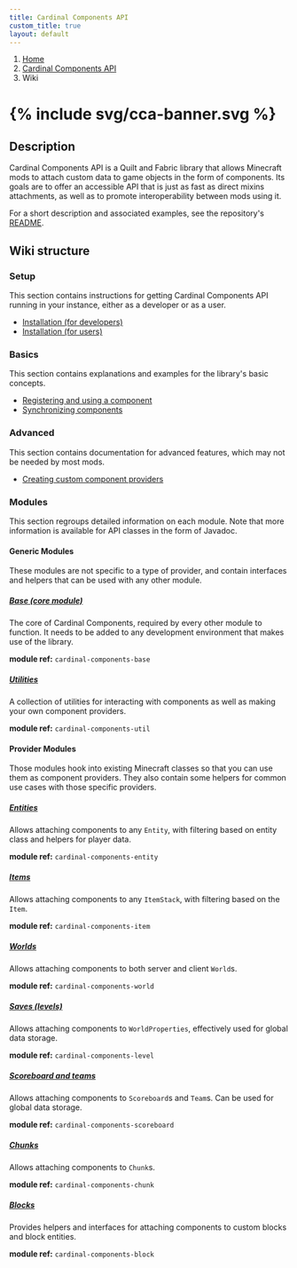 ```yaml
---
title: Cardinal Components API
custom_title: true
layout: default
---
```


<nav aria-label="breadcrumb">
    <ol class="breadcrumb">
        <li class="breadcrumb-item"><a href="/">Home</a></li>
        <li class="breadcrumb-item"><a href="/wiki/cardinal-components-api">Cardinal Components API</a></li>
        <li class="breadcrumb-item active" aria-current="page">Wiki</li>
    </ol>
</nav>

<h1>{% include svg/cca-banner.svg %}</h1>

## Description

Cardinal Components API is a Quilt and Fabric library that allows Minecraft mods to attach custom data to game objects in the form of components. Its goals are to offer an accessible API that is just as fast as direct mixins attachments, as well as to promote interoperability between mods using it.

For a short description and associated examples, see the repository's [README](https://github.com/OnyxStudios/Cardinal-Components-API#readme).

<div id="search-bar" hidden="">
    <form class="search-form" action="/wiki/cardinal-components-api/search" method="get">
        <h2><label for="search-box" style="font-weight: inherit">Search a page</label></h2>
        <input type="text" id="search-box" name="query">
        <input type="submit" value="search">
    </form>
</div>
<script>
    // Search is currently client-only, so only display it when javascript is enabled
    document.getElementById('search-bar').hidden = false
</script>

## Wiki structure
### Setup

This section contains instructions for getting Cardinal Components API running in your instance, either as a developer or as a user.

- [Installation (for developers)](dev-install)
- [Installation (for users)](user-install)

### Basics

This section contains explanations and examples for the library's basic concepts.

- [Registering and using a component](registration)
- [Synchronizing components](synchronization)

### Advanced

This section contains documentation for advanced features, which may not be needed by most mods.

- [Creating custom component providers](advanced/custom-component-providers)

### Modules

This section regroups detailed information on each module. Note that more information is available for API classes in the form of Javadoc.

#### Generic Modules

These modules are not specific to a type of provider, and contain interfaces and helpers that can be used with any other module.

##### **[Base (core module)](modules/base)**

The core of Cardinal Components, required by every other module to function. It needs to be added to any development environment that makes use of the library.

**module ref:** `cardinal-components-base`

##### **[Utilities](modules/util)**

A collection of utilities for interacting with components as well as making your own component providers.

**module ref:** `cardinal-components-util`

#### Provider Modules

Those modules hook into existing Minecraft classes so that you can use them as component providers.
They also contain some helpers for common use cases with those specific providers.

##### **[Entities](modules/entity)**

Allows attaching components to any `Entity`, with filtering based on entity class and helpers for player data.

**module ref:** `cardinal-components-entity`

##### **[Items](modules/item)**

Allows attaching components to any `ItemStack`, with filtering based on the `Item`.

**module ref:** `cardinal-components-item`

##### **[Worlds](modules/world)**

Allows attaching components to both server and client `World`s.

**module ref:** `cardinal-components-world`

##### **[Saves (levels)](modules/level)**

Allows attaching components to `WorldProperties`, effectively used for global data storage.

**module ref:** `cardinal-components-level`

##### **[Scoreboard and teams](modules/scoreboard)**

Allows attaching components to `Scoreboard`s and `Team`s. Can be used for global data storage.

**module ref:** `cardinal-components-scoreboard`

##### **[Chunks](modules/chunk)**

Allows attaching components to `Chunk`s.

**module ref:** `cardinal-components-chunk`

##### **[Blocks](modules/block)**

Provides helpers and interfaces for attaching components to custom blocks and block entities.

**module ref:** `cardinal-components-block`